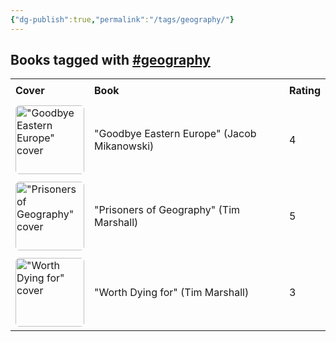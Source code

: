 ```yaml
---
{"dg-publish":true,"permalink":"/tags/geography/"}
---
```



<h2><span>Books tagged with <a href="#geography" class="tag" target="_blank" rel="noopener nofollow">#geography</a></span></h2><table style="border-collapse: collapse; width: 100%; font-family: inherit;"><tbody><tr><th style="text-align: left; padding: 8px; border-bottom: 2px solid var(--text-accent); background-color: var(--background-secondary);">Cover</th><th style="text-align: left; padding: 8px; border-bottom: 2px solid var(--text-accent); background-color: var(--background-secondary);">Book</th><th style="text-align: left; padding: 8px; border-bottom: 2px solid var(--text-accent); background-color: var(--background-secondary);">Rating</th></tr><tr style="background-color: var(--background-primary); transition: background-color 0.2s;"><td style="padding: 6px 8px;"><a href="obsidian://open?vault=Obsidian%20Vault&amp;file=books%2FJacob%20Mikanowski%20-%20Goodbye%20Eastern%20Europe.md"><img src="http://books.google.com/books/content?id=qfxIEAAAQBAJ&amp;printsec=frontcover&amp;img=1&amp;zoom=1&amp;edge=curl&amp;source=gbs_api" alt="&quot;Goodbye Eastern Europe&quot; cover" width="110" style="border-radius: 6px;"></a></td><td style="padding: 6px 8px;"><a href="obsidian://open?vault=Obsidian%20Vault&amp;file=books%2FJacob%20Mikanowski%20-%20Goodbye%20Eastern%20Europe.md" style="text-decoration: none; color: var(--text-normal);">"Goodbye Eastern Europe" (Jacob Mikanowski)</a></td><td style="padding: 6px 8px;">4</td></tr><tr style="background-color: var(--background-modifier-hover); transition: background-color 0.2s;"><td style="padding: 6px 8px;"><a href="obsidian://open?vault=Obsidian%20Vault&amp;file=books%2FTim%20Marshall%20-%20Prisoners%20of%20Geography.md"><img src="http://books.google.com/books/content?id=46cxDQAAQBAJ&amp;printsec=frontcover&amp;img=1&amp;zoom=1&amp;edge=curl&amp;source=gbs_api" alt="&quot;Prisoners of Geography&quot; cover" width="110" style="border-radius: 6px;"></a></td><td style="padding: 6px 8px;"><a href="obsidian://open?vault=Obsidian%20Vault&amp;file=books%2FTim%20Marshall%20-%20Prisoners%20of%20Geography.md" style="text-decoration: none; color: var(--text-normal);">"Prisoners of Geography" (Tim Marshall)</a></td><td style="padding: 6px 8px;">5</td></tr><tr style="background-color: var(--background-primary); transition: background-color 0.2s;"><td style="padding: 6px 8px;"><a href="obsidian://open?vault=Obsidian%20Vault&amp;file=books%2FTim%20Marshall%20-%20Worth%20Dying%20for.md"><img src="http://books.google.com/books/content?id=bbjFjwEACAAJ&amp;printsec=frontcover&amp;img=1&amp;zoom=1&amp;source=gbs_api" alt="&quot;Worth Dying for&quot; cover" width="110" style="border-radius: 6px;"></a></td><td style="padding: 6px 8px;"><a href="obsidian://open?vault=Obsidian%20Vault&amp;file=books%2FTim%20Marshall%20-%20Worth%20Dying%20for.md" style="text-decoration: none; color: var(--text-normal);">"Worth Dying for" (Tim Marshall)</a></td><td style="padding: 6px 8px;">3</td></tr></tbody></table>
